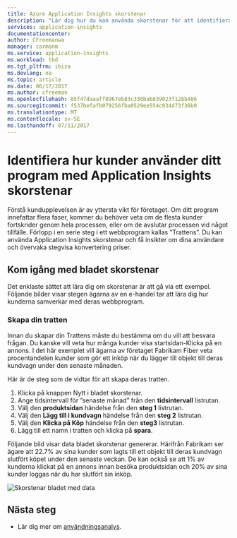 ```yaml
---
title: Azure Application Insights skorstenar
description: "Lär dig hur du kan använda skorstenar för att identifiera hur kunder interagerar med programmet."
services: application-insights
documentationcenter: 
author: CFreemanwa
manager: carmonm
ms.service: application-insights
ms.workload: tbd
ms.tgt_pltfrm: ibiza
ms.devlang: na
ms.topic: article
ms.date: 06/17/2017
ms.author: cfreeman
ms.openlocfilehash: 85f47daaaff8967eb83c330bab839023f128b486
ms.sourcegitcommit: f537befafb079256fba0529ee554c034d73f36b0
ms.translationtype: MT
ms.contentlocale: sv-SE
ms.lasthandoff: 07/11/2017
---
```

# <a name="discover-how-customers-are-using-your-application-with-the-application-insights-funnels"></a>Identifiera hur kunder använder ditt program med Application Insights skorstenar

Förstå kundupplevelsen är av yttersta vikt för företaget. Om ditt program innefattar flera faser, kommer du behöver veta om de flesta kunder fortskrider genom hela processen, eller om de avslutar processen vid något tillfälle. Förlopp i en serie steg i ett webbprogram kallas ”Trattens”. Du kan använda Application Insights skorstenar och få insikter om dina användare och övervaka stegvisa konvertering priser. 

## <a name="get-started-with-the-funnels-blade"></a>Kom igång med bladet skorstenar
Det enklaste sättet att lära dig om skorstenar är att gå via ett exempel. Följande bilder visar stegen ägarna av en e-handel tar att lära dig hur kunderna samverkar med deras webbprogram.  

### <a name="create-your-funnel"></a>Skapa din tratten
Innan du skapar din Trattens måste du bestämma om du vill att besvara frågan. Du kanske vill veta hur många kunder visa startsidan-Klicka på en annons. I det här exemplet vill ägarna av företaget Fabrikam Fiber veta procentandelen kunder som gör ett inköp när du lägger till objekt till deras kundvagn under den senaste månaden.

Här är de steg som de vidtar för att skapa deras tratten.

1. Klicka på knappen Nytt i bladet skorstenar.
1. Ange tidsintervall för ”senaste månad” från den **tidsintervall** listrutan. 
1. Välj den **produktsidan** händelse från den **steg 1** listrutan. 
1. Välj den **Lägg till i kundvagn** händelse från den **steg 2** listrutan.
1. Välj den **Klicka på Köp** händelse från den **steg3** listrutan.
1. Lägg till ett namn i tratten och klicka på **spara**.

Följande bild visar data bladet skorstenar genererar. Härifrån Fabrikam ser ägare att 22.7% av sina kunder som lagts till ett objekt till deras kundvagn slutfört köpet under den senaste veckan. De kan också se att 1% av kunderna klickat på en annons innan besöka produktsidan och 20% av sina kunder loggas när du har slutfört sin inköp.


![Skorstenar bladet med data](./media/app-insights-understand-usage-patterns/funnel1.png)

## <a name="next-steps"></a>Nästa steg
- Lär dig mer om [användningsanalys](app-insights-usage-overview.md). 
